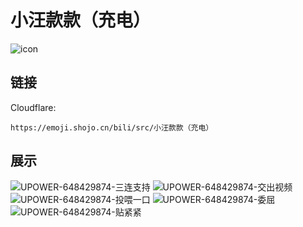 # 小汪款款（充电）
![icon](https://emoji.shojo.cn/bili/src/小汪款款（充电）/icon.png)
## 链接
Cloudflare:
```
https://emoji.shojo.cn/bili/src/小汪款款（充电）
```
## 展示
![UPOWER-648429874-三连支持](https://emoji.shojo.cn/bili/src/小汪款款（充电）/UPOWER-648429874-三连支持.png)
![UPOWER-648429874-交出视频](https://emoji.shojo.cn/bili/src/小汪款款（充电）/UPOWER-648429874-交出视频.png)
![UPOWER-648429874-投喂一口](https://emoji.shojo.cn/bili/src/小汪款款（充电）/UPOWER-648429874-投喂一口.png)
![UPOWER-648429874-委屈](https://emoji.shojo.cn/bili/src/小汪款款（充电）/UPOWER-648429874-委屈.png)
![UPOWER-648429874-贴紧紧](https://emoji.shojo.cn/bili/src/小汪款款（充电）/UPOWER-648429874-贴紧紧.png)
